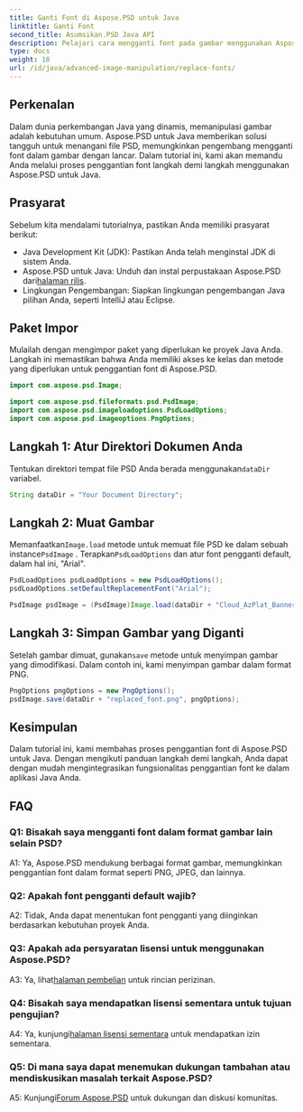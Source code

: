 ```yaml
---
title: Ganti Font di Aspose.PSD untuk Java
linktitle: Ganti Font
second_title: Asumsikan.PSD Java API
description: Pelajari cara mengganti font pada gambar menggunakan Aspose.PSD untuk Java. Ikuti panduan langkah demi langkah kami untuk manipulasi font yang efisien.
type: docs
weight: 10
url: /id/java/advanced-image-manipulation/replace-fonts/
---
```

## Perkenalan

Dalam dunia perkembangan Java yang dinamis, memanipulasi gambar adalah kebutuhan umum. Aspose.PSD untuk Java memberikan solusi tangguh untuk menangani file PSD, memungkinkan pengembang mengganti font dalam gambar dengan lancar. Dalam tutorial ini, kami akan memandu Anda melalui proses penggantian font langkah demi langkah menggunakan Aspose.PSD untuk Java.

## Prasyarat

Sebelum kita mendalami tutorialnya, pastikan Anda memiliki prasyarat berikut:

- Java Development Kit (JDK): Pastikan Anda telah menginstal JDK di sistem Anda.
-  Aspose.PSD untuk Java: Unduh dan instal perpustakaan Aspose.PSD dari[halaman rilis](https://releases.aspose.com/psd/java/).
- Lingkungan Pengembangan: Siapkan lingkungan pengembangan Java pilihan Anda, seperti IntelliJ atau Eclipse.

## Paket Impor

Mulailah dengan mengimpor paket yang diperlukan ke proyek Java Anda. Langkah ini memastikan bahwa Anda memiliki akses ke kelas dan metode yang diperlukan untuk penggantian font di Aspose.PSD.

```java
import com.aspose.psd.Image;

import com.aspose.psd.fileformats.psd.PsdImage;
import com.aspose.psd.imageloadoptions.PsdLoadOptions;
import com.aspose.psd.imageoptions.PngOptions;
```

## Langkah 1: Atur Direktori Dokumen Anda

 Tentukan direktori tempat file PSD Anda berada menggunakan`dataDir` variabel.

```java
String dataDir = "Your Document Directory";
```

## Langkah 2: Muat Gambar

 Memanfaatkan`Image.load` metode untuk memuat file PSD ke dalam sebuah instance`PsdImage` . Terapkan`PsdLoadOptions` dan atur font pengganti default, dalam hal ini, "Arial".

```java
PsdLoadOptions psdLoadOptions = new PsdLoadOptions(); 
psdLoadOptions.setDefaultReplacementFont("Arial");

PsdImage psdImage = (PsdImage)Image.load(dataDir + "Cloud_AzPlat_Banner3A_SB_EN_US_160x600_chinese_font.psd", psdLoadOptions);
```

## Langkah 3: Simpan Gambar yang Diganti

 Setelah gambar dimuat, gunakan`save` metode untuk menyimpan gambar yang dimodifikasi. Dalam contoh ini, kami menyimpan gambar dalam format PNG.

```java
PngOptions pngOptions = new PngOptions();
psdImage.save(dataDir + "replaced_font.png", pngOptions);
```

## Kesimpulan

Dalam tutorial ini, kami membahas proses penggantian font di Aspose.PSD untuk Java. Dengan mengikuti panduan langkah demi langkah, Anda dapat dengan mudah mengintegrasikan fungsionalitas penggantian font ke dalam aplikasi Java Anda.

## FAQ

### Q1: Bisakah saya mengganti font dalam format gambar lain selain PSD?

A1: Ya, Aspose.PSD mendukung berbagai format gambar, memungkinkan penggantian font dalam format seperti PNG, JPEG, dan lainnya.

### Q2: Apakah font pengganti default wajib?

A2: Tidak, Anda dapat menentukan font pengganti yang diinginkan berdasarkan kebutuhan proyek Anda.

### Q3: Apakah ada persyaratan lisensi untuk menggunakan Aspose.PSD?

 A3: Ya, lihat[halaman pembelian](https://purchase.aspose.com/buy) untuk rincian perizinan.

### Q4: Bisakah saya mendapatkan lisensi sementara untuk tujuan pengujian?

 A4: Ya, kunjungi[halaman lisensi sementara](https://purchase.aspose.com/temporary-license/) untuk mendapatkan izin sementara.

### Q5: Di mana saya dapat menemukan dukungan tambahan atau mendiskusikan masalah terkait Aspose.PSD?

 A5: Kunjungi[Forum Aspose.PSD](https://forum.aspose.com/c/psd/34) untuk dukungan dan diskusi komunitas.